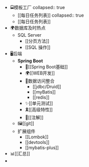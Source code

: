 - 🚍模板工厂
  collapsed:: true
	- [[每日任务列表]]
	  collapsed:: true
	- [[每日任务列表]]
- 🌍数据库及时热点
	- SQL Server
		- [[分页方法]]
		- [[SQL 操作]]
- 🖥后端
	- **Spring Boot**
		- 👀[[Spring Boot基础]]
		- 🌍[[WEB开发]]
		- 🧔数据访问整合
			- [[jdbc/Druid]]
			- [[myBatis]]
			- [[redis]]
		- ✨[[单元测试]]
		- 🎗[[高级特性]]
		- 👏[[注解]]
	- 🖼[[git]]
	- 扩展组件
		- [[Lombok]]
		- [[devtools]]
		- [[mybatis-plus]]
- 📊[[汇总]]
-